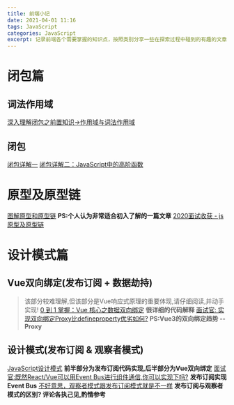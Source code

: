 ```yaml
---
title: 前端小记
date: 2021-04-01 11:16
tags: JavaScript
categories: JavaScript
excerpt: 记录前端各个需要掌握的知识点，按照类别分享一些在探索过程中碰到的有趣的文章。
---
```


# 闭包篇
## 词法作用域
[深入理解闭包之前置知识→作用域与词法作用域](https://juejin.cn/post/6844903606311714824)
## 闭包
[闭包详解一](https://juejin.cn/post/6844903612879994887)
[闭包详解二：JavaScript中的高阶函数](https://juejin.cn/post/6844903616885555214)

# 原型及原型链
[图解原型和原型链](https://juejin.cn/post/6844903797039300615) **PS:个人认为非常适合初入了解的一篇文章**
[2020面试收获 - js原型及原型链](https://juejin.cn/post/6844904093828251662)

# 设计模式篇
## Vue双向绑定(发布订阅 + 数据劫持)
> 该部分较难理解,但该部分是Vue响应式原理的重要体现,请仔细阅读,并动手实现!
[0 到 1 掌握：Vue 核心之数据双向绑定](https://juejin.cn/post/6844903903822086151) **很详细的代码解释**
[面试官: 实现双向绑定Proxy比defineproperty优劣如何?](https://juejin.cn/post/6844903601416978439) **PS:Vue3的双向绑定趋势 -- Proxy**
## 设计模式(发布订阅 & 观察者模式)
[JavaScript设计模式](https://juejin.cn/post/6844903698154389517) **前半部分为发布订阅代码实现,后半部分为Vue双向绑定**
[面试官:既然React/Vue可以用Event Bus进行组件通信,你可以实现下吗?](https://juejin.cn/post/6844903587043082247) **发布订阅实现Event Bus**
[不好意思，观察者模式跟发布订阅模式就是不一样](https://juejin.cn/post/6844903603107266567) **发布订阅与观察者模式的区别? 评论各执己见,酌情参考**
